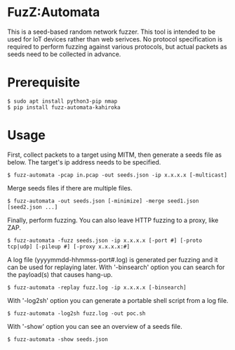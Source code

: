 # FuzZ:Automata

This is a seed-based random network fuzzer. This tool is intended to be used for IoT devices rather than web serivces.
No protocol specification is required to perform fuzzing against various protocols, but actual packets as seeds need to be collected in advance. 

# Prerequisite

    $ sudo apt install python3-pip nmap
    $ pip install fuzz-automata-kahiroka

# Usage

First, collect packets to a target using MITM, then generate a seeds file as below. The target's ip address needs to be specified.

    $ fuzz-automata -pcap in.pcap -out seeds.json -ip x.x.x.x [-multicast]

Merge seeds files if there are multiple files.

    $ fuzz-automata -out seeds.json [-minimize] -merge seed1.json [seed2.json ...]

Finally, perform fuzzing. You can also leave HTTP fuzzing to a proxy, like ZAP.

    $ fuzz-automata -fuzz seeds.json -ip x.x.x.x [-port #] [-proto tcp|udp] [-pileup #] [-proxy x.x.x.x:#]

A log file (yyyymmdd-hhmmss-port#.log) is generated per fuzzing and it can be used for replaying later. With '-binsearch' option you can search for the payload(s) that causes hang-up.

    $ fuzz-automata -replay fuzz.log -ip x.x.x.x [-binsearch]

With '-log2sh' option you can generate a portable shell script from a log file.

    $ fuzz-automata -log2sh fuzz.log -out poc.sh

With '-show' option you can see an overview of a seeds file.

    $ fuzz-automata -show seeds.json
